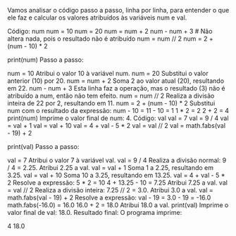 Vamos analisar o código passo a passo, linha por linha, para entender o que ele faz e calcular os valores atribuídos às variáveis num e val.

Código: num
num = 10
num = 20
num = num + 2
num - num + 3  # Não altera nada, pois o resultado não é atribuído
num = num // 2
num = 2 + (num - 10) * 2

print(num)
Passo a passo:

num = 10
Atribui o valor 10 à variável num.
num = 20
Substitui o valor anterior (10) por 20.
num = num + 2
Soma 2 ao valor atual (20), resultando em 22.
num - num + 3
Esta linha faz a operação, mas o resultado (3) não é atribuído a num, então não tem efeito.
num = num // 2
Realiza a divisão inteira de 22 por 2, resultando em 11.
num = 2 + (num - 10) * 2
Substitui num com o resultado da expressão:
num - 10 = 11 - 10 = 1
1 * 2 = 2
2 + 2 = 4
print(num)
Imprime o valor final de num: 4.
Código: val
val = 7
val = 9 / 4
val = val + 1
val = val + 10
val = 4 + val - 5 * 2
val = val // 2
val = math.fabs(val - 19) + 2

print(val)
Passo a passo:

val = 7
Atribui o valor 7 à variável val.
val = 9 / 4
Realiza a divisão normal: 9 / 4 = 2.25.
Atribui 2.25 a val.
val = val + 1
Soma 1 a 2.25, resultando em 3.25.
val = val + 10
Soma 10 a 3.25, resultando em 13.25.
val = 4 + val - 5 * 2
Resolve a expressão:
5 * 2 = 10
4 + 13.25 - 10 = 7.25
Atribui 7.25 a val.
val = val // 2
Realiza a divisão inteira: 7.25 // 2 = 3.0.
Atribui 3.0 a val.
val = math.fabs(val - 19) + 2
Resolve a expressão:
val - 19 = 3.0 - 19 = -16.0
math.fabs(-16.0) = 16.0
16.0 + 2 = 18.0
Atribui 18.0 a val.
print(val)
Imprime o valor final de val: 18.0.
Resultado final:
O programa imprime:

4
18.0
